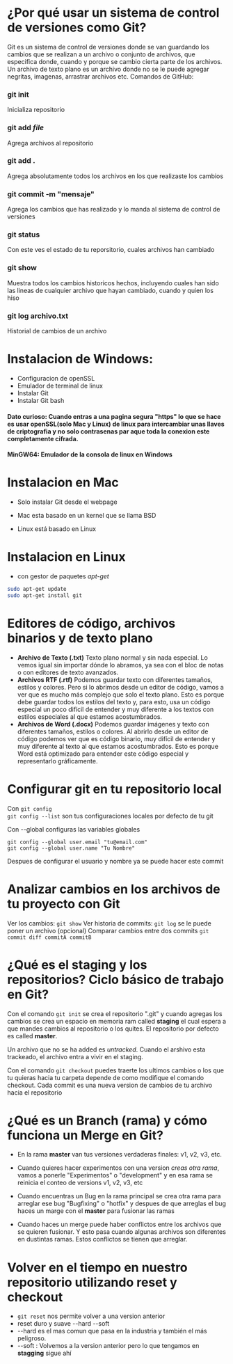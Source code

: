 # ¿Por qué usar un sistema de control de versiones como Git?

Git es un sistema de control de versiones donde se van guardando los cambios que se realizan a un archivo o conjunto de archivos, que especifica donde, cuando y porque se cambio cierta parte de los archivos. Un archivo de texto plano es un archivo donde no se le puede agregar negritas, imagenas, arrastrar archivos etc. Comandos de GitHub:

### git init
Inicializa repositorio

### git add *file*
Agrega archivos al repositorio

### git add .
Agrega absolutamente todos los archivos en los que realizaste los cambios

### git commit -m "mensaje"
Agrega los cambios que has realizado y lo manda al sistema de control de versiones

### git status
Con este ves el estado de tu reporsitorio, cuales archivos han cambiado

### git show
Muestra todos los cambios historicos hechos, incluyendo cuales han sido las lineas de cualquier archivo que hayan cambiado, cuando y quien los hiso

### git log archivo.txt
Historial de cambios de un archivo


# Instalacion de Windows:
* Configuracion de openSSL
* Emulador de terminal de linux
* Instalar Git
* Instalar Git bash

#### Dato curioso: Cuando entras a una pagina segura "https" lo que se hace es usar openSSL(solo Mac y Linux) de linux para intercambiar unas llaves de criptografia y no solo contrasenas par aque toda la conexion este completamente cifrada.

#### MinGW64: Emulador de la consola de linux en Windows

# Instalacion en Mac

* Solo instalar Git desde el webpage

* Mac esta basado en un kernel que se llama BSD
* Linux está basado en Linux


# Instalacion en Linux

* con gestor de paquetes *apt-get*
```bash
sudo apt-get update
sudo apt-get install git
```

# Editores de código, archivos binarios y de texto plano
* **Archivo de Texto (.txt)**  Texto plano normal y sin nada especial. Lo vemos igual sin importar dónde lo abramos, ya sea con el bloc de notas o con editores de texto avanzados.
* **Archivos RTF (.rtf)** Podemos guardar texto con diferentes tamaños, estilos y colores. Pero si lo abrimos desde un editor de código, vamos a ver que es mucho más complejo que solo el texto plano. Esto es porque debe guardar todos los estilos del texto y, para esto, usa un código especial un poco difícil de entender y muy diferente a los textos con estilos especiales al que estamos acostumbrados.
* **Archivos de Word (.docx)** Podemos guardar imágenes y texto con diferentes tamaños, estilos o colores. Al abrirlo desde un editor de código podemos ver que es código binario, muy difícil de entender y muy diferente al texto al que estamos acostumbrados. Esto es porque Word está optimizado para entender este código especial y representarlo gráficamente.


# Configurar git en tu repositorio local

Con ```git config```  
```git config --list``` son tus configuraciones locales por defecto de tu git

Con --global configuras las variables globales
```
git config --global user.email "tu@email.com"
git config --global user.name "Tu Nombre"
```

Despues de configurar el usuario y nombre ya se puede hacer este commit


# Analizar cambios en los archivos de tu proyecto con Git

Ver los cambios: ```git show``` 
Ver historia de commits: ```git log``` se le puede poner un archivo (opcional)
Comparar cambios entre dos commits ```git commit diff commitA commitB```


# ¿Qué es el staging y los repositorios? Ciclo básico de trabajo en Git?

Con el comando ```git init``` se crea el repositorio ".git" y cuando agregas los cambios se crea un espacio en memoria ram called **staging** el cual espera a que mandes cambios al repositorio o los quites. El repositorio por defecto es called **master**.

Un archivo que no se ha added es *untracked*. Cuando el arshivo esta trackeado, el archivo entra a vivir en el staging.


Con el comando ```git checkout``` puedes  traerte los ultimos cambios o los que tu quieras hacia tu carpeta depende de como modifique el comando checkout. Cada commit es una nueva version de cambios de tu archivo hacia el repositorio


# ¿Qué es un Branch (rama) y cómo funciona un Merge en Git?

* En la rama **master** van tus versiones verdaderas finales: v1, v2, v3, etc.

* Cuando quieres hacer experimentos con una version *creas otra rama*, vamos a ponerle "Experimentos" o "development" y en esa rama se reinicia el conteo de versions v1, v2, v3, etc


* Cuando encuentras un Bug en la rama principal se crea otra rama para arreglar ese bug "Bugfixing" o "hotfix" y despues de que arreglas el bug haces un marge con el **master** para fusionar las ramas

* Cuando haces un merge puede haber conflictos entre los archivos que se quieren fusionar. Y esto pasa cuando algunas archivos son diferentes en dustintas ramas. Estos conflictos se tienen que arreglar.

# Volver en el tiempo en nuestro repositorio utilizando reset y checkout


* ```git reset``` nos permite volver a una version anterior
* reset duro y suave --hard --soft
* --hard es el mas comun que pasa en la industria y también el más peligroso.
* --soft : Volvemos a la version anterior pero lo que tengamos en **stagging** sigue ahí


